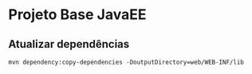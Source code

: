 # Projeto Base JavaEE

## Atualizar dependências

```
mvn dependency:copy-dependencies -DoutputDirectory=web/WEB-INF/lib
```
